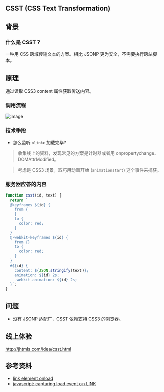 CSST (CSS Text Transformation)
----------

## 背景

### 什么是 CSST？

一种用 CSS 跨域传输文本的方案。相比 JSONP 更为安全，不需要执行跨站脚本。

## 原理

通过读取 CSS3 content 属性获取传送内容。

### 调用流程

![image](https://cloud.githubusercontent.com/assets/536587/15068574/e4b87de4-13aa-11e6-8d0c-3b89d7ec2d58.png)

### 技术手段

* 怎么监听 `<link>` 加载完毕?

> 收集线上的资料，发现常见的方案是计时器或者用 onpropertychange、DOMAttrModified。

> 考虑是 CSS3 场景，取巧用动画开始 (`animationstart`) 这个事件来捕获。

### 服务器应答的内容

```js
function csst(id, text) {
  return `
  @keyframes ${id} {
    from {
    }
    to {
      color: red;
    }
  }
  @-webkit-keyframes ${id} {
    from {}
    to {
      color: red;
    }
  }
  #${id} {
    content: ${JSON.stringify(text)};
    animation: ${id} 2s;
    -webkit-animation: ${id} 2s;
  }`;
}
```

## 问题

* 没有 JSONP 适配广，CSST 依赖支持 CSS3 的浏览器。

## 线上体验

<http://jhtmls.com/idea/csst.html>

## 参考资料

* [link element onload](http://stackoverflow.com/questions/2635814/javascript-capturing-load-event-on-link)
* [javascript: capturing load event on LINK](http://stackoverflow.com/questions/2635814/javascript-capturing-load-event-on-link)
